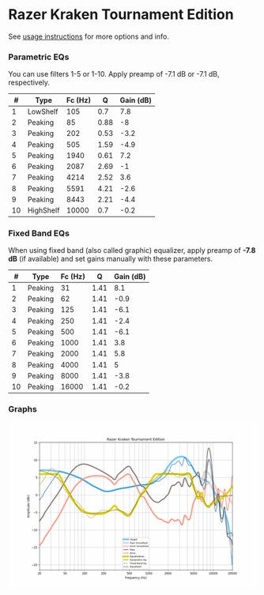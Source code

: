 # Razer Kraken Tournament Edition
See [usage instructions](https://github.com/jaakkopasanen/AutoEq#usage) for more options and info.

### Parametric EQs
You can use filters 1-5 or 1-10. Apply preamp of -7.1 dB or -7.1 dB, respectively.

|   # | Type      |   Fc (Hz) |    Q |   Gain (dB) |
|-----|-----------|-----------|------|-------------|
|   1 | LowShelf  |       105 | 0.7  |         7.8 |
|   2 | Peaking   |        85 | 0.88 |        -8   |
|   3 | Peaking   |       202 | 0.53 |        -3.2 |
|   4 | Peaking   |       505 | 1.59 |        -4.9 |
|   5 | Peaking   |      1940 | 0.61 |         7.2 |
|   6 | Peaking   |      2087 | 2.69 |        -1   |
|   7 | Peaking   |      4214 | 2.52 |         3.6 |
|   8 | Peaking   |      5591 | 4.21 |        -2.6 |
|   9 | Peaking   |      8443 | 2.21 |        -4.4 |
|  10 | HighShelf |     10000 | 0.7  |        -0.2 |

### Fixed Band EQs
When using fixed band (also called graphic) equalizer, apply preamp of **-7.8 dB** (if available) and set gains manually with these parameters.

|   # | Type    |   Fc (Hz) |    Q |   Gain (dB) |
|-----|---------|-----------|------|-------------|
|   1 | Peaking |        31 | 1.41 |         8.1 |
|   2 | Peaking |        62 | 1.41 |        -0.9 |
|   3 | Peaking |       125 | 1.41 |        -6.1 |
|   4 | Peaking |       250 | 1.41 |        -2.4 |
|   5 | Peaking |       500 | 1.41 |        -6.1 |
|   6 | Peaking |      1000 | 1.41 |         3.8 |
|   7 | Peaking |      2000 | 1.41 |         5.8 |
|   8 | Peaking |      4000 | 1.41 |         5   |
|   9 | Peaking |      8000 | 1.41 |        -3.8 |
|  10 | Peaking |     16000 | 1.41 |        -0.2 |

### Graphs
![](./Razer%20Kraken%20Tournament%20Edition.png)
